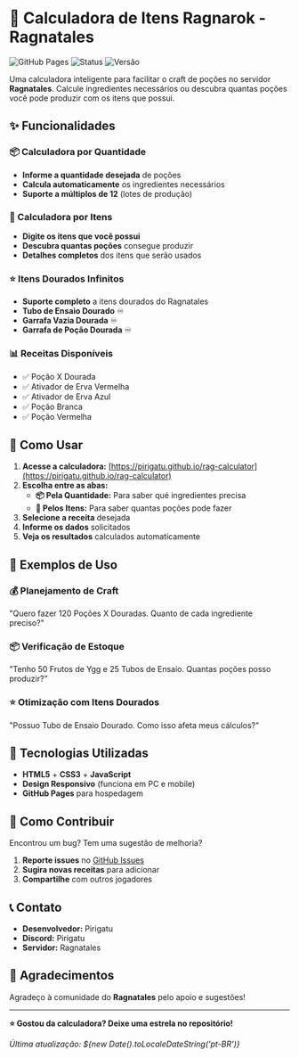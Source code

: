 # 🧪 Calculadora de Itens Ragnarok - Ragnatales

![GitHub Pages](https://img.shields.io/badge/GitHub-Pages-brightgreen)
![Status](https://img.shields.io/badge/Status-Online-success)
![Versão](https://img.shields.io/badge/Versão-1.0-blue)

Uma calculadora inteligente para facilitar o craft de poções no servidor **Ragnatales**. Calcule ingredientes necessários ou descubra quantas poções você pode produzir com os itens que possui.

## ✨ Funcionalidades

### 📦 Calculadora por Quantidade
- **Informe a quantidade desejada** de poções
- **Calcula automaticamente** os ingredientes necessários
- **Suporte a múltiplos de 12** (lotes de produção)

### 🧪 Calculadora por Itens
- **Digite os itens que você possui**
- **Descubra quantas poções** consegue produzir
- **Detalhes completos** dos itens que serão usados

### ⭐ Itens Dourados Infinitos
- **Suporte completo** a itens dourados do Ragnatales
- **Tubo de Ensaio Dourado** ♾️
- **Garrafa Vazia Dourada** ♾️  
- **Garrafa de Poção Dourada** ♾️

### 📊 Receitas Disponíveis
- ✅ Poção X Dourada
- ✅ Ativador de Erva Vermelha
- ✅ Ativador de Erva Azul
- ✅ Poção Branca
- ✅ Poção Vermelha

## 🚀 Como Usar

1. **Acesse a calculadora:** [https://pirigatu.github.io/rag-calculator](https://pirigatu.github.io/rag-calculator)
2. **Escolha entre as abas:**
   - **📦 Pela Quantidade:** Para saber qué ingredientes precisa
   - **🧪 Pelos Itens:** Para saber quantas poções pode fazer
3. **Selecione a receita** desejada
4. **Informe os dados** solicitados
5. **Veja os resultados** calculados automaticamente

## 🎯 Exemplos de Uso

### 💰 Planejamento de Craft
"Quero fazer 120 Poções X Douradas. Quanto de cada ingrediente preciso?"

### 📦 Verificação de Estoque  
"Tenho 50 Frutos de Ygg e 25 Tubos de Ensaio. Quantas poções posso produzir?"

### ⭐ Otimização com Itens Dourados
"Possuo Tubo de Ensaio Dourado. Como isso afeta meus cálculos?"

## 🔧 Tecnologias Utilizadas

- **HTML5** + **CSS3** + **JavaScript**
- **Design Responsivo** (funciona em PC e mobile)
- **GitHub Pages** para hospedagem

## 🤝 Como Contribuir

Encontrou um bug? Tem uma sugestão de melhoria?

1. **Reporte issues** no [GitHub Issues](https://github.com/Pirigatu/rag-calculator/issues)
2. **Sugira novas receitas** para adicionar
3. **Compartilhe** com outros jogadores

## 📞 Contato

- **Desenvolvedor:** Pirigatu
- **Discord:** Pirigatu
- **Servidor:** Ragnatales

## 🌟 Agradecimentos

Agradeço à comunidade do **Ragnatales** pelo apoio e sugestões! 

---

**⭐ Gostou da calculadora? Deixe uma estrela no repositório!**

*Última atualização: ${new Date().toLocaleDateString('pt-BR')}*
